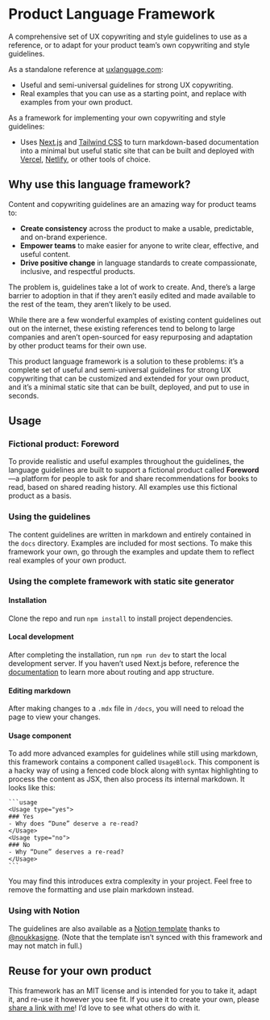 # Product Language Framework

A comprehensive set of UX copywriting and style guidelines to use as a reference, or to adapt for your product team’s own copywriting and style guidelines.

As a standalone reference at [uxlanguage.com](https://uxlanguage.com):

- Useful and semi-universal guidelines for strong UX copywriting.
- Real examples that you can use as a starting point, and replace with examples from your own product.

As a framework for implementing your own copywriting and style guidelines:

- Uses [Next.js](https://nextjs.org/) and [Tailwind CSS](https://tailwindcss.com/) to turn markdown-based documentation into a minimal but useful static site that can be built and deployed with [Vercel](https://vercel.co), [Netlify](https://netlify.com), or other tools of choice.

## Why use this language framework?

Content and copywriting guidelines are an amazing way for product teams to:

- **Create consistency** across the product to make a usable, predictable, and on-brand experience.
- **Empower teams** to make easier for anyone to write clear, effective, and useful content.
- **Drive positive change** in language standards to create compassionate, inclusive, and respectful products.

The problem is, guidelines take a lot of work to create. And, there’s a large barrier to adoption in that if they aren’t easily edited and made available to the rest of the team, they aren’t likely to be used.

While there are a few wonderful examples of existing content guidelines out out on the internet, these existing references tend to belong to large companies and aren’t open-sourced for easy repurposing and adaptation by other product teams for their own use.

This product language framework is a solution to these problems: it’s a complete set of useful and semi-universal guidelines for strong UX copywriting that can be customized and extended for your own product, and it’s a minimal static site that can be built, deployed, and put to use in seconds.

## Usage

### Fictional product: Foreword

To provide realistic and useful examples throughout the guidelines, the language guidelines are built to support a fictional product called **Foreword**—a platform for people to ask for and share recommendations for books to read, based on shared reading history. All examples use this fictional product as a basis.

### Using the guidelines

The content guidelines are written in markdown and entirely contained in the `docs` directory. Examples are included for most sections. To make this framework your own, go through the examples and update them to reflect real examples of your own product.

### Using the complete framework with static site generator

#### Installation

Clone the repo and run `npm install` to install project dependencies.

#### Local development

After completing the installation, run `npm run dev` to start the local development server. If you haven’t used Next.js before, reference the [documentation](https://nextjs.org/docs/getting-started) to learn more about routing and app structure.

#### Editing markdown

After making changes to a `.mdx` file in `/docs`, you will need to reload the page to view your changes.

#### Usage component

To add more advanced examples for guidelines while still using markdown, this framework contains a component called `UsageBlock`. This component is a hacky way of using a fenced code block along with syntax highlighting to process the content as JSX, then also process its internal markdown. It looks like this:

````
```usage
<Usage type="yes">
### Yes
- Why does “Dune” deserve a re-read?
</Usage>
<Usage type="no">
### No
- Why “Dune” deserves a re-read?
</Usage>
```
````

You may find this introduces extra complexity in your project. Feel free to remove the formatting and use plain markdown instead.

### Using with Notion

The guidelines are also available as a [Notion template](https://www.notion.so/noukka/Product-Language-Framework-5465ba9f736a4e6eb299f9cd325eb1c3) thanks to [@noukkasigne](https://twitter.com/noukkasigne). (Note that the template isn’t synced with this framework and may not match in full.)

## Reuse for your own product

This framework has an MIT license and is intended for you to take it, adapt it, and re-use it however you see fit. If you use it to create your own, please [share a link with me](mailto:hey@quinnkeast.com)! I’d love to see what others do with it.
